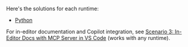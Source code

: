 Here's the solutions for each runtime:
- [Python](./python/README.md)

For in-editor documentation and Copilot integration, see [Scenario 3: In-Editor Docs with MCP Server in VS Code](./scenario3/README.md) (works with any runtime).